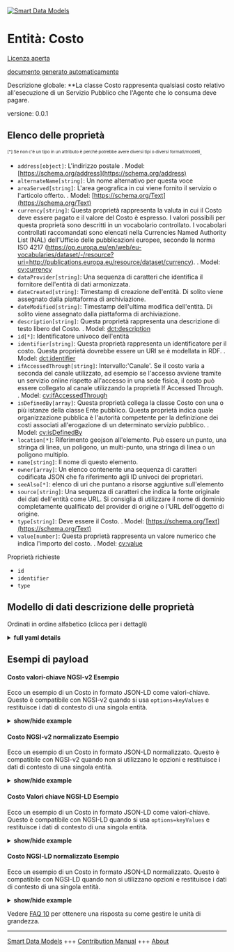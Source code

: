 <!-- 10-Header -->  
[![Smart Data Models](https://smartdatamodels.org/wp-content/uploads/2022/01/SmartDataModels_logo.png "Logo")](https://smartdatamodels.org)  
Entità: Costo  
=============<!-- /10-Header -->  
<!-- 15-License -->  
[Licenza aperta](https://github.com/smart-data-models//dataModel.CPSV-AP/blob/master/Cost/LICENSE.md)  
[documento generato automaticamente](https://docs.google.com/presentation/d/e/2PACX-1vTs-Ng5dIAwkg91oTTUdt8ua7woBXhPnwavZ0FxgR8BsAI_Ek3C5q97Nd94HS8KhP-r_quD4H0fgyt3/pub?start=false&loop=false&delayms=3000#slide=id.gb715ace035_0_60)  
<!-- /15-License -->  
<!-- 20-Description -->  
Descrizione globale: **La classe Costo rappresenta qualsiasi costo relativo all'esecuzione di un Servizio Pubblico che l'Agente che lo consuma deve pagare.  
versione: 0.0.1  
<!-- /20-Description -->  
<!-- 30-PropertiesList -->  

## Elenco delle proprietà  

<sup><sub>[*] Se non c'è un tipo in un attributo è perché potrebbe avere diversi tipi o diversi formati/modelli</sub></sup>.  
- `address[object]`: L'indirizzo postale  . Model: [https://schema.org/address](https://schema.org/address)- `alternateName[string]`: Un nome alternativo per questa voce  - `areaServed[string]`: L'area geografica in cui viene fornito il servizio o l'articolo offerto.  . Model: [https://schema.org/Text](https://schema.org/Text)- `currency[string]`: Questa proprietà rappresenta la valuta in cui il Costo deve essere pagato e il valore del Costo è espresso. I valori possibili per questa proprietà sono descritti in un vocabolario controllato. I vocabolari controllati raccomandati sono elencati nella Currencies Named Authority List (NAL) dell'Ufficio delle pubblicazioni europee, secondo la norma ISO 4217 (https://op.europa.eu/en/web/eu-vocabularies/dataset/-/resource?uri=http://publications.europa.eu/resource/dataset/currency).  . Model: [cv:currency](cv:currency)- `dataProvider[string]`: Una sequenza di caratteri che identifica il fornitore dell'entità di dati armonizzata.  - `dateCreated[string]`: Timestamp di creazione dell'entità. Di solito viene assegnato dalla piattaforma di archiviazione.  - `dateModified[string]`: Timestamp dell'ultima modifica dell'entità. Di solito viene assegnato dalla piattaforma di archiviazione.  - `description[string]`: Questa proprietà rappresenta una descrizione di testo libero del Costo.  . Model: [dct:description](dct:description)- `id[*]`: Identificatore univoco dell'entità  - `identifier[string]`: Questa proprietà rappresenta un identificatore per il costo. Questa proprietà dovrebbe essere un URI se è modellata in RDF.  . Model: [dct:identifier](dct:identifier)- `ifAccessedThrough[string]`: Intervallo:'Canale'. Se il costo varia a seconda del canale utilizzato, ad esempio se l'accesso avviene tramite un servizio online rispetto all'accesso in una sede fisica, il costo può essere collegato al canale utilizzando la proprietà If Accessed Through.  . Model: [cv:ifAccessedThrough](cv:ifAccessedThrough)- `isDefinedBy[array]`: Questa proprietà collega la classe Costo con una o più istanze della classe Ente pubblico. Questa proprietà indica quale organizzazione pubblica è l'autorità competente per la definizione dei costi associati all'erogazione di un determinato servizio pubblico.  . Model: [cv:isDefinedBy](cv:isDefinedBy)- `location[*]`: Riferimento geojson all'elemento. Può essere un punto, una stringa di linea, un poligono, un multi-punto, una stringa di linea o un poligono multiplo.  - `name[string]`: Il nome di questo elemento.  - `owner[array]`: Un elenco contenente una sequenza di caratteri codificata JSON che fa riferimento agli ID univoci dei proprietari.  - `seeAlso[*]`: elenco di uri che puntano a risorse aggiuntive sull'elemento  - `source[string]`: Una sequenza di caratteri che indica la fonte originale dei dati dell'entità come URL. Si consiglia di utilizzare il nome di dominio completamente qualificato del provider di origine o l'URL dell'oggetto di origine.  - `type[string]`: Deve essere il Costo.  . Model: [https://schema.org/Text](https://schema.org/Text)- `value[number]`: Questa proprietà rappresenta un valore numerico che indica l'importo del costo.  . Model: [cv:value](cv:value)<!-- /30-PropertiesList -->  
<!-- 35-RequiredProperties -->  
Proprietà richieste  
- `id`  - `identifier`  - `type`  <!-- /35-RequiredProperties -->  
<!-- 40-RequiredProperties -->  
<!-- /40-RequiredProperties -->  
<!-- 50-DataModelHeader -->  
## Modello di dati descrizione delle proprietà  
Ordinati in ordine alfabetico (clicca per i dettagli)  
<!-- /50-DataModelHeader -->  
<!-- 60-ModelYaml -->  
<details><summary><strong>full yaml details</strong></summary>    
```yaml  
Cost:    
  description: 'The Cost class represents any costs related to the execution of a Public Service that the Agent consuming it needs to pay.'    
  properties:    
    address:    
      description: 'The mailing address'    
      properties:    
        addressCountry:    
          description: 'Property. The country. For example, Spain. Model:''https://schema.org/addressCountry'''    
          type: string    
        addressLocality:    
          description: 'Property. The locality in which the street address is, and which is in the region. Model:''https://schema.org/addressLocality'''    
          type: string    
        addressRegion:    
          description: 'Property. The region in which the locality is, and which is in the country. Model:''https://schema.org/addressRegion'''    
          type: string    
        postOfficeBoxNumber:    
          description: 'Property. The post office box number for PO box addresses. For example, 03578. Model:''https://schema.org/postOfficeBoxNumber'''    
          type: string    
        postalCode:    
          description: 'Property. The postal code. For example, 24004. Model:''https://schema.org/https://schema.org/postalCode'''    
          type: string    
        streetAddress:    
          description: 'Property. The street address. Model:''https://schema.org/streetAddress'''    
          type: string    
      type: object    
      x-ngsi:    
        model: https://schema.org/address    
        type: Property    
    alternateName:    
      description: 'An alternative name for this item'    
      type: string    
      x-ngsi:    
        type: Property    
    areaServed:    
      description: 'The geographic area where a service or offered item is provided'    
      type: string    
      x-ngsi:    
        model: https://schema.org/Text    
        type: Property    
    currency:    
      description: 'This property represents the currency in which the Cost needs to be paid and the value of the Cost is expressed. The possible values for this property are described in a controlled vocabulary. The recommended controlled vocabularies are listed in the European Publications Office''s Currencies Named Authority List (NAL), following the ISO 4217 (https://op.europa.eu/en/web/eu-vocabularies/dataset/-/resource?uri=http://publications.europa.eu/resource/dataset/currency).'    
      type: string    
      x-ngsi:    
        model: cv:currency    
        type: Property    
    dataProvider:    
      description: 'A sequence of characters identifying the provider of the harmonised data entity.'    
      type: string    
      x-ngsi:    
        type: Property    
    dateCreated:    
      description: 'Entity creation timestamp. This will usually be allocated by the storage platform.'    
      format: date-time    
      type: string    
      x-ngsi:    
        type: Property    
    dateModified:    
      description: 'Timestamp of the last modification of the entity. This will usually be allocated by the storage platform.'    
      format: date-time    
      type: string    
      x-ngsi:    
        type: Property    
    description:    
      description: 'This property represents a free text description of the Cost.'    
      type: string    
      x-ngsi:    
        model: dct:description    
        type: Property    
    id:    
      anyOf: &cost_-_properties_-_owner_-_items_-_anyof    
        - description: 'Property. Identifier format of any NGSI entity'    
          maxLength: 256    
          minLength: 1    
          pattern: ^[\w\-\.\{\}\$\+\*\[\]`|~^@!,:\\]+$    
          type: string    
        - description: 'Property. Identifier format of any NGSI entity'    
          format: uri    
          type: string    
      description: 'Unique identifier of the entity'    
      x-ngsi:    
        type: Property    
    identifier:    
      description: 'This property represents an Identifier for the Cost. This property should be a URI if it is modelled in RDF.'    
      type: string    
      x-ngsi:    
        model: dct:identifier    
        type: Property    
    ifAccessedThrough:    
      description: 'Range:''Channel''. Where the cost varies depending on the channel used, for example, if accessed through an online service cf. accessed at a physical location, the cost can be linked to the channel using the If Accessed Through property.'    
      type: string    
      x-ngsi:    
        model: cv:ifAccessedThrough    
        type: Relationship    
    isDefinedBy:    
      description: 'This property links the Cost class with one or more instances of the Public Organization class. This property indicates which Public Organization is the Competent Authority for defining the costs associated with the delivery of a particular Public Service.'    
      items:    
        description: Model:'PublicOrganisation    
        type: string    
      type: array    
      x-ngsi:    
        model: cv:isDefinedBy    
        type: Relationship    
    location:    
      description: 'Geojson reference to the item. It can be Point, LineString, Polygon, MultiPoint, MultiLineString or MultiPolygon'    
      oneOf:    
        - description: 'GeoProperty. Geojson reference to the item. Point'    
          properties:    
            bbox:    
              items:    
                type: number    
              minItems: 4    
              type: array    
            coordinates:    
              items:    
                type: number    
              minItems: 2    
              type: array    
            type:    
              enum:    
                - Point    
              type: string    
          required:    
            - type    
            - coordinates    
          title: 'GeoJSON Point'    
          type: object    
        - description: 'GeoProperty. Geojson reference to the item. LineString'    
          properties:    
            bbox:    
              items:    
                type: number    
              minItems: 4    
              type: array    
            coordinates:    
              items:    
                items:    
                  type: number    
                minItems: 2    
                type: array    
              minItems: 2    
              type: array    
            type:    
              enum:    
                - LineString    
              type: string    
          required:    
            - type    
            - coordinates    
          title: 'GeoJSON LineString'    
          type: object    
        - description: 'GeoProperty. Geojson reference to the item. Polygon'    
          properties:    
            bbox:    
              items:    
                type: number    
              minItems: 4    
              type: array    
            coordinates:    
              items:    
                items:    
                  items:    
                    type: number    
                  minItems: 2    
                  type: array    
                minItems: 4    
                type: array    
              type: array    
            type:    
              enum:    
                - Polygon    
              type: string    
          required:    
            - type    
            - coordinates    
          title: 'GeoJSON Polygon'    
          type: object    
        - description: 'GeoProperty. Geojson reference to the item. MultiPoint'    
          properties:    
            bbox:    
              items:    
                type: number    
              minItems: 4    
              type: array    
            coordinates:    
              items:    
                items:    
                  type: number    
                minItems: 2    
                type: array    
              type: array    
            type:    
              enum:    
                - MultiPoint    
              type: string    
          required:    
            - type    
            - coordinates    
          title: 'GeoJSON MultiPoint'    
          type: object    
        - description: 'GeoProperty. Geojson reference to the item. MultiLineString'    
          properties:    
            bbox:    
              items:    
                type: number    
              minItems: 4    
              type: array    
            coordinates:    
              items:    
                items:    
                  items:    
                    type: number    
                  minItems: 2    
                  type: array    
                minItems: 2    
                type: array    
              type: array    
            type:    
              enum:    
                - MultiLineString    
              type: string    
          required:    
            - type    
            - coordinates    
          title: 'GeoJSON MultiLineString'    
          type: object    
        - description: 'GeoProperty. Geojson reference to the item. MultiLineString'    
          properties:    
            bbox:    
              items:    
                type: number    
              minItems: 4    
              type: array    
            coordinates:    
              items:    
                items:    
                  items:    
                    items:    
                      type: number    
                    minItems: 2    
                    type: array    
                  minItems: 4    
                  type: array    
                type: array    
              type: array    
            type:    
              enum:    
                - MultiPolygon    
              type: string    
          required:    
            - type    
            - coordinates    
          title: 'GeoJSON MultiPolygon'    
          type: object    
      x-ngsi:    
        type: GeoProperty    
    name:    
      description: 'The name of this item.'    
      type: string    
      x-ngsi:    
        type: Property    
    owner:    
      description: 'A List containing a JSON encoded sequence of characters referencing the unique Ids of the owner(s)'    
      items:    
        anyOf: *cost_-_properties_-_owner_-_items_-_anyof    
        description: 'Property. Unique identifier of the entity'    
      type: array    
      x-ngsi:    
        type: Property    
    seeAlso:    
      description: 'list of uri pointing to additional resources about the item'    
      oneOf:    
        - items:    
            format: uri    
            type: string    
          minItems: 1    
          type: array    
        - format: uri    
          type: string    
      x-ngsi:    
        type: Property    
    source:    
      description: 'A sequence of characters giving the original source of the entity data as a URL. Recommended to be the fully qualified domain name of the source provider, or the URL to the source object.'    
      type: string    
      x-ngsi:    
        type: Property    
    type:    
      description: 'It has to be Cost.'    
      enum:    
        - Cost    
      type: string    
      x-ngsi:    
        model: https://schema.org/Text    
        type: Property    
    value:    
      description: 'This property represents a numeric value indicating the amount of the Cost.'    
      type: number    
      x-ngsi:    
        model: cv:value    
        type: Property    
  required:    
    - id    
    - type    
    - identifier    
  type: object    
  x-derived-from: ""    
  x-disclaimer: 'Redistribution and use in source and binary forms, with or without modification, are permitted  provided that the license conditions are met. Copyleft (c) 2021 Contributors to Smart Data Models Program'    
  x-license-url: https://github.com/smart-data-models/dataModel.CPSV-AP/blob/master/Cost/LICENSE.md    
  x-model-schema: https://smart-data-models.github.io/dataModel.CPSV-AP/Cost/schema.json    
  x-model-tags: CEFAT4CITIES    
  x-version: 0.0.1    
```  
</details>    
<!-- /60-ModelYaml -->  
<!-- 70-MiddleNotes -->  
<!-- /70-MiddleNotes -->  
<!-- 80-Examples -->  
## Esempi di payload  
#### Costo valori-chiave NGSI-v2 Esempio  
Ecco un esempio di un Costo in formato JSON-LD come valori-chiave. Questo è compatibile con NGSI-v2 quando si usa `options=keyValues` e restituisce i dati di contesto di una singola entità.  
<details><summary><strong>show/hide example</strong></summary>    
```json  
{  
  "id": "urn:ngsi-ld:CPSV-AP:Cost:a9cfc60c-f824-4d57-a2c1-afdc2a0c5889",  
  "type": "Cost",  
  "identifier": "http://cefat4cities.crosslang.com/content/Costa9cfc60cf8244d57a2c1afdc2a0c5889",  
  "value": 12.3,  
  "currency": "EUR",  
  "description": "Het wettigen van een handtekening is gratis.",  
  "isDefinedBy": [  
    "urn:ngsi-ld:CPSV-AP:PublicOrganisation:1656c45a-8b9e-46d5-8371-81c6dd0cced5",  
    "urn:ngsi-ld:CPSV-AP:PublicOrganisation:1656c45a-5a3e-2d9a-8371-81c6ad0cced5"  
  ],  
  "ifAccessedThrough": "urn:ngsi-ld:CPSV-AP:Channel:8566c45a-8b9e-46d5-8371-81c6dd0cced5"  
}  
```  
</details>  
#### Costo NGSI-v2 normalizzato Esempio  
Ecco un esempio di un Costo in formato JSON-LD normalizzato. Questo è compatibile con NGSI-v2 quando non si utilizzano le opzioni e restituisce i dati di contesto di una singola entità.  
<details><summary><strong>show/hide example</strong></summary>    
```json  
{  
  "id": "urn:ngsi-ld:CPSV-AP:Cost:a9cfc60c-f824-4d57-a2c1-afdc2a0c5889",  
  "type": "Cost",  
  "identifier": {  
    "type": "URL",  
    "value": "http://cefat4cities.crosslang.com/content/Costa9cfc60cf8244d57a2c1afdc2a0c5889"  
  },  
  "value": {  
    "type": "Number",  
    "value": 12.3  
  },  
  "currency": {  
    "type": "Text",  
    "value": "EUR"  
  },  
  "description": {  
    "type": "Text",  
    "value": "Het wettigen van een handtekening is gratis."  
  },  
  "isDefinedBy": {  
    "type": "array",  
    "value": [  
      "urn:ngsi-ld:CPSV-AP:PublicOrganisation:1656c45a-8b9e-46d5-8371-81c6dd0cced5",  
      "urn:ngsi-ld:CPSV-AP:PublicOrganisation:1656c45a-5a3e-2d9a-8371-81c6ad0cced5"  
    ]  
  },  
  "ifAccessedThrough": {  
    "type": "Text",  
    "value": "urn:ngsi-ld:CPSV-AP:Channel:8566c45a-8b9e-46d5-8371-81c6dd0cced5"  
  }  
}  
```  
</details>  
#### Costo Valori chiave NGSI-LD Esempio  
Ecco un esempio di un Costo in formato JSON-LD come valori-chiave. Questo è compatibile con NGSI-LD quando si usa `options=keyValues` e restituisce i dati di contesto di una singola entità.  
<details><summary><strong>show/hide example</strong></summary>    
```json  
{  
    "id": "urn:ngsi-ld:CPSV-AP:Cost:a9cfc60c-f824-4d57-a2c1-afdc2a0c5889",  
    "type": "Cost",  
    "identifier": "http://cefat4cities.crosslang.com/content/Costa9cfc60cf8244d57a2c1afdc2a0c5889",  
    "value": 12.3,  
    "currency": "EUR",  
    "description": "Het wettigen van een handtekening is gratis.",  
    "isDefinedBy": [  
        "urn:ngsi-ld:CPSV-AP:PublicOrganisation:1656c45a-8b9e-46d5-8371-81c6dd0cced5",  
        "urn:ngsi-ld:CPSV-AP:PublicOrganisation:1656c45a-5a3e-2d9a-8371-81c6ad0cced5"  
    ],  
    "ifAccessedThrough": "urn:ngsi-ld:CPSV-AP:Channel:8566c45a-8b9e-46d5-8371-81c6dd0cced5",  
    "@context": [  
        "https://smart-data-models.github.io/dataModel.CPSV-AP/context.jsonld",  
        "https://raw.githubusercontent.com/smart-data-models/dataModel.CPSV-AP/master/context.jsonld"  
    ]  
}  
```  
</details>  
#### Costo NGSI-LD normalizzato Esempio  
Ecco un esempio di un Costo in formato JSON-LD normalizzato. Questo è compatibile con NGSI-LD quando non si utilizzano opzioni e restituisce i dati di contesto di una singola entità.  
<details><summary><strong>show/hide example</strong></summary>    
```json  
{  
    "id": "urn:ngsi-ld:CPSV-AP:Cost:a9cfc60c-f824-4d57-a2c1-afdc2a0c5889",  
    "type": "Cost",  
    "identifier": {  
        "type": "Property",  
        "value": "http://cefat4cities.crosslang.com/content/Costa9cfc60cf8244d57a2c1afdc2a0c5889"  
    },  
    "value": {  
        "type": "Property",  
        "value": 12.3  
    },  
    "currency": {  
        "type": "Property",  
        "value": "EUR"  
    },  
    "description": {  
        "type": "Property",  
        "value": "Het wettigen van een handtekening is gratis."  
    },  
    "isDefinedBy": {  
        "type": "Relationship",  
        "value": [  
            "urn:ngsi-ld:CPSV-AP:PublicOrganisation:1656c45a-8b9e-46d5-8371-81c6dd0cced5",  
            "urn:ngsi-ld:CPSV-AP:PublicOrganisation:1656c45a-5a3e-2d9a-8371-81c6ad0cced5"  
        ]  
    },  
    "ifAccessedThrough": {  
        "type": "Property",  
        "value": "urn:ngsi-ld:CPSV-AP:Channel:8566c45a-8b9e-46d5-8371-81c6dd0cced5"  
    },  
    "@context": [  
        "https://smart-data-models.github.io/dataModel.CPSV-AP/context.jsonld",  
        "https://raw.githubusercontent.com/smart-data-models/dataModel.CPSV-AP/master/context.jsonld"  
    ]  
}  
```  
</details><!-- /80-Examples -->  
<!-- 90-FooterNotes -->  
<!-- /90-FooterNotes -->  
<!-- 95-Units -->  
Vedere [FAQ 10](https://smartdatamodels.org/index.php/faqs/) per ottenere una risposta su come gestire le unità di grandezza.  
<!-- /95-Units -->  
<!-- 97-LastFooter -->  
---  
[Smart Data Models](https://smartdatamodels.org) +++ [Contribution Manual](https://bit.ly/contribution_manual) +++ [About](https://bit.ly/Introduction_SDM)<!-- /97-LastFooter -->  
